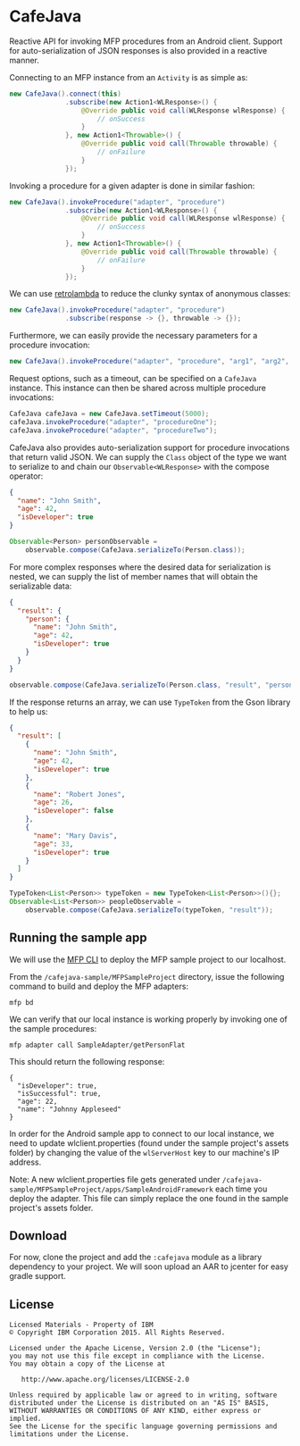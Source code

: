 # CafeJava

Reactive API for invoking MFP procedures from an Android client. Support for auto-serialization of JSON responses is also provided in a reactive manner.

Connecting to an MFP instance from an `Activity` is as simple as:

``` java
new CafeJava().connect(this)
              .subscribe(new Action1<WLResponse>() {
                  @Override public void call(WLResponse wlResponse) {
                      // onSuccess
                  }
              }, new Action1<Throwable>() {
                  @Override public void call(Throwable throwable) {
                      // onFailure
                  }
              });
```

Invoking a procedure for a given adapter is done in similar fashion:

``` java
new CafeJava().invokeProcedure("adapter", "procedure")
              .subscribe(new Action1<WLResponse>() {
                  @Override public void call(WLResponse wlResponse) {
                      // onSuccess
                  }
              }, new Action1<Throwable>() {
                  @Override public void call(Throwable throwable) {
                      // onFailure
                  }
              });
```

We can use [retrolambda](https://github.com/orfjackal/retrolambda) to reduce the clunky syntax of anonymous classes:

``` java
new CafeJava().invokeProcedure("adapter", "procedure")
              .subscribe(response -> {}, throwable -> {});
```

Furthermore, we can easily provide the necessary parameters for a procedure invocation:

``` java
new CafeJava().invokeProcedure("adapter", "procedure", "arg1", "arg2", "arg3");
```

Request options, such as a timeout, can be specified on a `CafeJava` instance. This instance can then be shared across multiple procedure invocations:

``` java
CafeJava cafeJava = new CafeJava.setTimeout(5000);
cafeJava.invokeProcedure("adapter", "procedureOne");
cafeJava.invokeProcedure("adapter", "procedureTwo");
```

CafeJava also provides auto-serialization support for procedure invocations that return valid JSON. We can supply the `Class` object of the type we want to serialize to and chain our `Observable<WLResponse>` with the compose operator:

``` json
{
  "name": "John Smith",
  "age": 42,
  "isDeveloper": true
}
```

``` java
Observable<Person> personObservable =
    observable.compose(CafeJava.serializeTo(Person.class));
```

For more complex responses where the desired data for serialization is nested, we can supply the list of member names that will obtain the serializable data:

``` json
{
  "result": {
    "person": {
      "name": "John Smith",
      "age": 42,
      "isDeveloper": true
    }
  }
}
```

``` java
observable.compose(CafeJava.serializeTo(Person.class, "result", "person"));
```

If the response returns an array, we can use `TypeToken` from the Gson library to help us:

``` json
{
  "result": [
    {
      "name": "John Smith",
      "age": 42,
      "isDeveloper": true
    },
    {
      "name": "Robert Jones",
      "age": 26,
      "isDeveloper": false
    },
    {
      "name": "Mary Davis",
      "age": 33,
      "isDeveloper": true
    }
  ]
}
```

``` java
TypeToken<List<Person>> typeToken = new TypeToken<List<Person>>(){};
Observable<List<Person>> peopleObservable =
    observable.compose(CafeJava.serializeTo(typeToken, "result"));
```

## Running the sample app
We will use the [MFP CLI](https://developer.ibm.com/mobilefirstplatform/install/#clui) to deploy the MFP sample project to our localhost.

From the `/cafejava-sample/MFPSampleProject` directory, issue the following command to build and deploy the MFP adapters:
```
mfp bd
```
We can verify that our local instance is working properly by invoking one of the sample procedures:
```
mfp adapter call SampleAdapter/getPersonFlat
```
This should return the following response:
```
{
  "isDeveloper": true,
  "isSuccessful": true,
  "age": 22,
  "name": "Johnny Appleseed"
}
```
In order for the Android sample app to connect to our local instance, we need to update wlclient.properties (found under the sample project's assets folder) by changing the value of the `wlServerHost` key to our machine's IP address.

Note: A new wlclient.properties file gets generated under `/cafejava-sample/MFPSampleProject/apps/SampleAndroidFramework` each time you deploy the adapter. This file can simply replace the one found in the sample project's assets folder.

## Download

For now, clone the project and add the `:cafejava` module as a library dependency to your project. We will soon upload an AAR to jcenter for easy gradle support.

## License
```
Licensed Materials - Property of IBM
© Copyright IBM Corporation 2015. All Rights Reserved.

Licensed under the Apache License, Version 2.0 (the "License");
you may not use this file except in compliance with the License.
You may obtain a copy of the License at

   http://www.apache.org/licenses/LICENSE-2.0

Unless required by applicable law or agreed to in writing, software
distributed under the License is distributed on an "AS IS" BASIS,
WITHOUT WARRANTIES OR CONDITIONS OF ANY KIND, either express or implied.
See the License for the specific language governing permissions and
limitations under the License.
```
